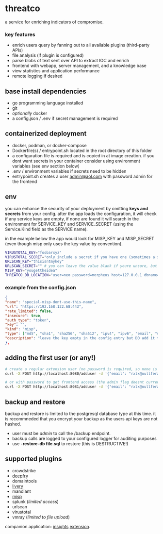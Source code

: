 # threatco
a service for enriching indicators of compromise.

### key features
- enrich users query by fanning out to all available plugins (third-party APIs)
- file analysis (if plugin is configured)
- parse blobs of text sent over API to extract IOC and enrich
- frontend with webapp, server management, and a knowledge base
- view statistics and application performance
- remote logging if desired

## base install dependencies
- go programming language installed
- git
- *optionally* docker
- a config.json / .env if secret management is required

## containerized deployment
- docker, podman, or docker-compose
- Dockerfile(s) / entrypoint.sh located in the root directory of this folder
- a configuration file is required and is copied in at image creation. if you dont want secrets in your container consider using environment variables (see env section below)
- .env / environment variables if secrets need to be hidden
- entrypoint.sh creates a user admin@aol.com with password admin for the frontend

## env
you can enhance the security of your deployment by omitting **keys and secrets** from your config. after the app loads the configuration, it will check if any service keys are empty, if none are found it will search in the environment for SERVICE_KEY and SERVICE_SECRET (using the Service.Kind field as the SERVICE name).

in the example below the app would look for MISP_KEY and MISP_SECRET (even though misp only uses the key value by convention).

```bash
VIRUSTOTAL_KEY="foobarxyz"
VIRUSTOTAL_SECRET="only include a secret if you have one (sometimes a secret is a username)"
URLSCAN_KEY="thisisntmykey"
URLSCAN_SECRET="" # you can leave the value blank if youre unsure, but it can also be omitted .
MISP_KEY="yougettheidea"
THREATCO_DB_LOCATION="user=neo password=morpheus host=127.0.0.1 dbname=threatco"
```

### example from the config.json

```json
{       
"name": "special-misp-dont-use-this-name",
"url": "https://192.168.122.68:443",
"rate_limited": false,
"insecure": true,
"auth_type": "token",
"key": "",
"kind": "misp",
"type": ["md5", "sha1", "sha256", "sha512", "ipv4", "ipv6", "email", "url", "domain", "filepath", "filename"],
"description": "leave the key empty in the config entry but DO add it to your ENV!"
},
 ```

## adding the first user (or any!)
```bash
# create a regular extension user (no password is required, so none is set)
curl -X POST http://localhost:8080/adduser -d '{"email": "rxlx@nullferatu.com", "admin": false}'

# or with password to get frontend access (the admin flag doesnt currently do anything)
curl -X POST http://localhost:8081/adduser -d '{"email": "rxlx@nullferatu.com", "admin": true, "password": "beepbo0p"}'
```

## backup and restore

backup and restore is limited to the postgresql database type at this time. it is recommneded that you encrypt your backup as the users api keys are not hashed.

- user must be *admin* to call the /backup endpoint.
- backup calls are logged to your configured logger for auditing purposes
- use **-restore-db file.sql** to restore (this is DESTRUCTIVE!)

## supported plugins
- crowdstrike
- [deepfry](https://github.com/rexlx/deepfry)
- domaintools
- [livery](https://github.com/rexlx/livery)
- mandiant
- [misp](https://github.com/MISP/MISP)
- splunk (*limited access*)
- urlscan
- virustotal
- vmray (*limited to file upload*)

companion application: [insights](https://github.com/rexlx/insights) [extension](https://chromewebstore.google.com/detail/insights/ahjeboeknahakdlhjilhhjlddijbcooi).




